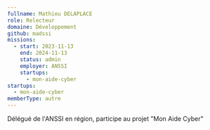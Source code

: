 ```yaml
---
fullname: Mathieu DELAPLACE
role: Relecteur
domaine: Développement
github: madssi
missions:
  - start: 2023-11-13
    end: 2024-11-13
    status: admin
    employer: ANSSI
    startups:
      - mon-aide-cyber
startups:
  - mon-aide-cyber
memberType: autre
---
```

Délégué de l'ANSSI en région, participe au projet "Mon Aide Cyber"